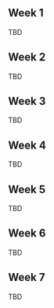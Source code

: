 ## Week 1

TBD

## Week 2

TBD

## Week 3

TBD

## Week 4

TBD

## Week 5

TBD

## Week 6

TBD

## Week 7

TBD
